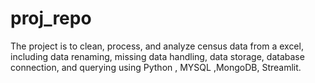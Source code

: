 # proj_repo
The project is to clean, process, and analyze census data from a excel, including data renaming, missing data handling, data storage, database connection, and querying using Python , MYSQL ,MongoDB, Streamlit.
